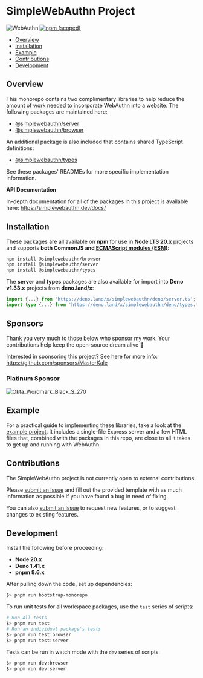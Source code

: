 # SimpleWebAuthn Project <!-- omit in toc -->

![WebAuthn](https://img.shields.io/badge/WebAuthn-Simplified-blueviolet?style=for-the-badge&logo=WebAuthn)
[![npm (scoped)](https://img.shields.io/npm/v/@simplewebauthn/server?style=for-the-badge&logo=npm)](https://www.npmjs.com/search?q=simplewebauthn)

- [Overview](#overview)
- [Installation](#installation)
- [Example](#example)
- [Contributions](#contributions)
- [Development](#development)

## Overview

This monorepo contains two complimentary libraries to help reduce the amount of work needed to
incorporate WebAuthn into a website. The following packages are maintained here:

- [@simplewebauthn/server](https://github.com/MasterKale/SimpleWebAuthn/tree/master/packages/server)
- [@simplewebauthn/browser](https://github.com/MasterKale/SimpleWebAuthn/tree/master/packages/browser)

An additional package is also included that contains shared TypeScript definitions:

- [@simplewebauthn/types](https://github.com/MasterKale/SimpleWebAuthn/tree/master/packages/types/)

See these packages' READMEs for more specific implementation information.

**API Documentation**

In-depth documentation for all of the packages in this project is available here:
https://simplewebauthn.dev/docs/

## Installation

These packages are all available on **npm** for use in **Node LTS 20.x** projects and supports
**both CommonJS and [ECMAScript modules (ESM)](https://nodejs.org/api/esm.html#enabling)**:

```sh
npm install @simplewebauthn/browser
npm install @simplewebauthn/server
npm install @simplewebauthn/types
```

The **server** and **types** packages are also available for import into **Deno v1.33.x** projects
from **deno.land/x**:

```ts
import {...} from 'https://deno.land/x/simplewebauthn/deno/server.ts';
import type {...} from 'https://deno.land/x/simplewebauthn/deno/types.ts';
```

## Sponsors

Thank you very much to those below who sponsor my work. Your contributions help keep the open-source dream alive 🙇

Interested in sponsoring this project? See here for more info: https://github.com/sponsors/MasterKale

### Platinum Sponsor

![Okta_Wordmark_Black_S_270](https://github.com/user-attachments/assets/b412ae6e-bda8-4558-aaf5-92e31fab4c22)

## Example

For a practical guide to implementing these libraries, take a look at the
[example project](https://github.com/MasterKale/SimpleWebAuthn/tree/master/example). It includes a
single-file Express server and a few HTML files that, combined with the packages in this repo, are
close to all it takes to get up and running with WebAuthn.

## Contributions

The SimpleWebAuthn project is not currently open to external contributions.

Please [submit an Issue](https://github.com/MasterKale/SimpleWebAuthn/issues/new/choose) and fill
out the provided template with as much information as possible if you have found a bug in need of
fixing.

You can also [submit an Issue](https://github.com/MasterKale/SimpleWebAuthn/issues/new/choose) to
request new features, or to suggest changes to existing features.

## Development

Install the following before proceeding:

- **Node 20.x**
- **Deno 1.41.x**
- **pnpm 8.6.x**

After pulling down the code, set up dependencies:

```sh
$> pnpm run bootstrap-monorepo
```

To run unit tests for all workspace packages, use the `test` series of scripts:

```sh
# Run All tests
$> pnpm run test
# Run an individual package's tests
$> pnpm run test:browser
$> pnpm run test:server
```

Tests can be run in watch mode with the `dev` series of scripts:

```sh
$> pnpm run dev:browser
$> pnpm run dev:server
```
